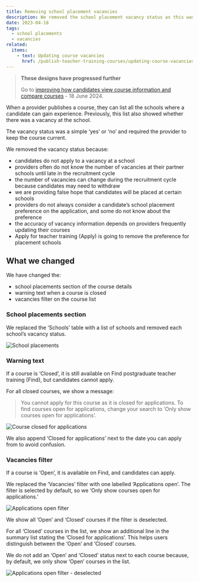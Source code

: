 ```yaml
---
title: Removing school placement vacancies
description: We removed the school placement vacancy status as this was misleading for candidates
date: 2023-04-18
tags:
  - school placements
  - vacancies
related:
  items:
    - text: Updating course vacancies
      href: /publish-teacher-training-courses/updating-course-vacancies/
---
```


> **These designs have progressed further**
>
> Go to [improving how candidates view course information and compare courses](/find-teacher-training/improving-course-pages/) - 18 June 2024.

When a provider publishes a course, they can list all the schools where a candidate can gain experience. Previously, this list also showed whether there was a vacancy at the school.

The vacancy status was a simple ‘yes’ or ‘no’ and required the provider to keep the course current.

We removed the vacancy status because:

- candidates do not apply to a vacancy at a school
- providers often do not know the number of vacancies at their partner schools until late in the recruitment cycle
- the number of vacancies can change during the recruitment cycle because candidates may need to withdraw
- we are providing false hope that candidates will be placed at certain schools
- providers do not always consider a candidate’s school placement preference on the application, and some do not know about the preference
- the accuracy of vacancy information depends on providers frequently updating their courses
- Apply for teacher training (Apply) is going to remove the preference for placement schools

## What we changed

We have changed the:

- school placements section of the course details
- warning text when a course is closed
- vacancies filter on the course list

### School placements section

We replaced the ‘Schools’ table with a list of schools and removed each school’s vacancy status.

![School placements](school-placements.png "School placements")

### Warning text

If a course is ‘Closed’, it is still available on Find postgraduate teacher training (Find), but candidates cannot apply.

For all closed courses, we show a message:

> You cannot apply for this course as it is closed for applications. To find courses open for applications, change your search to ‘Only show courses open for applications’.

![Course closed for applications](warning-message.png "Course closed for applications")

We also append ‘Closed for applications’ next to the date you can apply from to avoid confusion.

### Vacancies filter

If a course is ‘Open’, it is available on Find, and candidates can apply.

We replaced the ‘Vacancies’ filter with one labelled ‘Applications open’. The filter is selected by default, so we ‘Only show courses open for applications.’

![Applications open filter](applications-open-filter.png "Applications open filter")

We show all ‘Open’ and ‘Closed’ courses if the filter is deselected.

For all ‘Closed’ courses in the list, we show an additional line in the summary list stating the ‘Closed for applications’. This helps users distinguish between the ‘Open’ and ‘Closed’ courses.

We do not add an ‘Open’ and ‘Closed’ status next to each course because, by default, we only show ‘Open’ courses in the list.

![Applications open filter - deselected](applications-open-filter--unchecked.png "Applications open filter - deselected")
